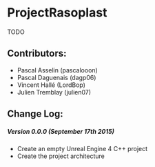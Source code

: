 # ProjectRasoplast

TODO


## Contributors:

- Pascal Asselin (pascalooon)
- Pascal Daguenais (dagp06)
- Vincent Hallé (LordBop)
- Julien Tremblay (julien07)


## Change Log:
##### Version 0.0.0 (September 17th 2015)
- Create an empty Unreal Engine 4 C++ project
- Create the project architecture


